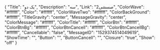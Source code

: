 {
    "Title": "یک دو",
    "Description": "سه",
    "Link": "2صسشی",
    "ColorWave": "#ffffff",
    "Color": "#ffffff",
    "ColorWaveTwo": "#ffffff",
    "ColorBackGround": "#ffffff",
    "TitleGravity": "center",
    "MessageGravity": "center",
    "ColorMessage": "#ffffff",
    "ColorTitle": "#ffffff",
    "ColorBtn": "#ffffff",
    "ColorBtnBg": "#ffffff",
    "ColorBtnCancell": "#ffffff",
    "ColorBtnCancellBg": "#ffffff",
    "Cancellable": "false",
    "MessageID": "1529374514049619",
    "ShowTime": "",
    "Button": "",
    "ButtonCancell": "",
    "Closure": "true",
    "Show": "off"
}